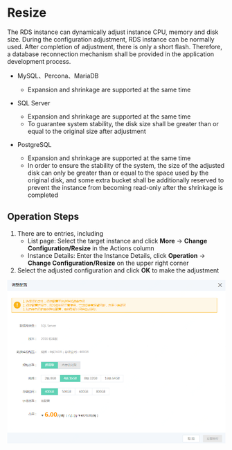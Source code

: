 # Resize

The RDS instance can dynamically adjust instance CPU, memory and disk size. During the configuration adjustment, RDS instance can be normally used. After completion of adjustment, there is only a short flash. Therefore, a database reconnection mechanism shall be provided in the application development process.

- MySQL、Percona、MariaDB
  - Expansion and shrinkage are supported at the same time
  
- SQL Server
  - Expansion and shrinkage are supported at the same time
  - To guarantee system stability, the disk size shall be greater than or equal to the original size after adjustment
  
- PostgreSQL 
  - Expansion and shrinkage are supported at the same time
  - In order to ensure the stability of the system, the size of the adjusted disk can only be greater than or equal to the space used by the original disk, and some extra bucket shall be additionally reserved to prevent the instance from becoming read-only after the shrinkage is completed
  
## Operation Steps
1. There are to entries, including
    * List page: Select the target instance and click **More** -> **Change Configuration/Resize** in the Actions column
    * Instance Details: Enter the Instance Details, click **Operation** -> **Change Configuration/Resize** on the upper right corner
2. Select the adjusted configuration and click **OK** to make the adjustment
    
![调整配置](../../../../../image/RDS/Modify-Instance-Spec.png)
